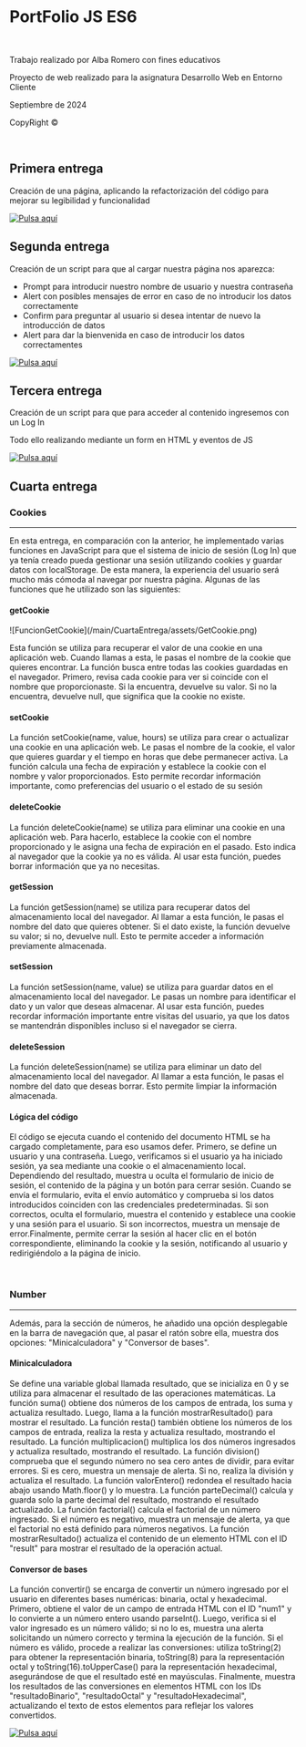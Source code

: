 <h1>PortFolio JS ES6</h1>
<br>
<p>Trabajo realizado por Alba Romero con fines educativos</p>
<p>Proyecto de web realizado para la asignatura Desarrollo Web en Entorno Cliente</p>
<p>Septiembre de 2024</p>
<p>CopyRight ©</p>
<br>
<h2>Primera entrega</h2>
<p>Creación de una página, aplicando la refactorización del código para mejorar su legibilidad y funcionalidad</p>
<a href="https://albaromero6.github.io/PortFolio-JS-ES6/PrimeraEntrega/index.html" target="_blank">
  <img src="https://img.shields.io/badge/Pulsa_aquí-9acd32?style=for-the-badge" alt="Pulsa aquí">
</a>
<br>
<h2>Segunda entrega</h2>
<p>Creación de un script para que al cargar nuestra página nos aparezca:</p>
<ul>
  <li>Prompt para introducir nuestro nombre de usuario y nuestra contraseña</li>
  <li>Alert con posibles mensajes de error en caso de no introducir los datos correctamente</li>
  <li>Confirm para preguntar al usuario si desea intentar de nuevo la introducción de datos</li>
  <li>Alert para dar la bienvenida en caso de introducir los datos correctamentes</li>
</ul>
<a href="https://albaromero6.github.io/PortFolio-JS-ES6/SegundaEntrega/index.html" target="_blank">
  <img src="https://img.shields.io/badge/Pulsa_aquí-9acd32?style=for-the-badge" alt="Pulsa aquí">
</a>
<br>
<h2>Tercera entrega</h2>
<p>Creación de un script para que para acceder al contenido ingresemos con un Log In</p>
<p>Todo ello realizando mediante un form en HTML y eventos de JS</p>
<a href="https://albaromero6.github.io/PortFolio-JS-ES6/TerceraEntrega/index.html" target="_blank">
  <img src="https://img.shields.io/badge/Pulsa_aquí-9acd32?style=for-the-badge" alt="Pulsa aquí">
</a>
<br>
<h2>Cuarta entrega</h2>
<h3>Cookies</h3>
<hr>
<p>En esta entrega, en comparación con la anterior, he implementado varias funciones en JavaScript para que el sistema de inicio de sesión (Log In) que ya tenía creado pueda gestionar una sesión utilizando cookies y guardar datos con localStorage. De esta manera, la experiencia del usuario será mucho más cómoda al navegar por nuestra página. Algunas de las funciones que he utilizado son las siguientes:</p>
<h4>getCookie</h4>
![FuncionGetCookie](/main/CuartaEntrega/assets/GetCookie.png)
<p>Esta función se utiliza para recuperar el valor de una cookie en una aplicación web. Cuando llamas a esta, le pasas el nombre de la cookie que quieres encontrar. La función busca entre todas las cookies guardadas en el navegador. Primero, revisa cada cookie para ver si coincide con el nombre que proporcionaste. Si la encuentra, devuelve su valor. Si no la encuentra, devuelve null, que significa que la cookie no existe.</p>
<h4>setCookie</h4>
<p>La función setCookie(name, value, hours) se utiliza para crear o actualizar una cookie en una aplicación web. Le pasas el nombre de la cookie, el valor que quieres guardar y el tiempo en horas que debe permanecer activa. La función calcula una fecha de expiración y establece la cookie con el nombre y valor proporcionados. Esto permite recordar información importante, como preferencias del usuario o el estado de su sesión</p>
<h4>deleteCookie</h4>
<p>La función deleteCookie(name) se utiliza para eliminar una cookie en una aplicación web. Para hacerlo, establece la cookie con el nombre proporcionado y le asigna una fecha de expiración en el pasado. Esto indica al navegador que la cookie ya no es válida. Al usar esta función, puedes borrar información que ya no necesitas.</p>
<h4>getSession</h4>
<p>La función getSession(name) se utiliza para recuperar datos del almacenamiento local del navegador. Al llamar a esta función, le pasas el nombre del dato que quieres obtener. Si el dato existe, la función devuelve su valor; si no, devuelve null. Esto te permite acceder a información previamente almacenada.</p>
<h4>setSession</h4>
<p>La función setSession(name, value) se utiliza para guardar datos en el almacenamiento local del navegador. Le pasas un nombre para identificar el dato y un valor que deseas almacenar. Al usar esta función, puedes recordar información importante entre visitas del usuario, ya que los datos se mantendrán disponibles incluso si el navegador se cierra.</p>
<h4>deleteSession</h4>
<p>La función deleteSession(name) se utiliza para eliminar un dato del almacenamiento local del navegador. Al llamar a esta función, le pasas el nombre del dato que deseas borrar. Esto permite limpiar la información almacenada.</p>
<h4>Lógica del código</h4>
<p>El código se ejecuta cuando el contenido del documento HTML se ha cargado completamente, para eso usamos defer. Primero, se define un usuario y una contraseña. Luego, verificamos si el usuario ya ha iniciado sesión, ya sea mediante una cookie o el almacenamiento local. Dependiendo del resultado, muestra u oculta el formulario de inicio de sesión, el contenido de la página y un botón para cerrar sesión. Cuando se envía el formulario, evita el envío automático y comprueba si los datos introducidos coinciden con las credenciales predeterminadas. Si son correctos, oculta el formulario, muestra el contenido y establece una cookie y una sesión para el usuario. Si son incorrectos, muestra un mensaje de error.Finalmente, permite cerrar la sesión al hacer clic en el botón correspondiente, eliminando la cookie y la sesión, notificando al usuario y redirigiéndolo a la página de inicio.</p>
<br>
<h3>Number</h3>
<hr>
Además, para la sección de números, he añadido una opción desplegable en la barra de navegación que, al pasar el ratón sobre ella, muestra dos opciones: "Minicalculadora" y "Conversor de bases".
<h4>Minicalculadora</h4>
<p>Se define una variable global llamada resultado, que se inicializa en 0 y se utiliza para almacenar el resultado de las operaciones matemáticas. La función suma() obtiene dos números de los campos de entrada, los suma y actualiza resultado. Luego, llama a la función mostrarResultado() para mostrar el resultado. La función resta() también obtiene los números de los campos de entrada, realiza la resta y actualiza resultado, mostrando el resultado. La función multiplicacion() multiplica los dos números ingresados y actualiza resultado, mostrando el resultado. La función division() comprueba que el segundo número no sea cero antes de dividir, para evitar errores. Si es cero, muestra un mensaje de alerta. Si no, realiza la división y actualiza el resultado. La función valorEntero() redondea el resultado hacia abajo usando Math.floor() y lo muestra. La función parteDecimal() calcula y guarda solo la parte decimal del resultado, mostrando el resultado actualizado. La función factorial() calcula el factorial de un número ingresado. Si el número es negativo, muestra un mensaje de alerta, ya que el factorial no está definido para números negativos. La función mostrarResultado() actualiza el contenido de un elemento HTML con el ID "result" para mostrar el resultado de la operación actual.</p>
<h4>Conversor de bases</h4>
<p>La función convertir() se encarga de convertir un número ingresado por el usuario en diferentes bases numéricas: binaria, octal y hexadecimal. Primero, obtiene el valor de un campo de entrada HTML con el ID "num1" y lo convierte a un número entero usando parseInt(). Luego, verifica si el valor ingresado es un número válido; si no lo es, muestra una alerta solicitando un número correcto y termina la ejecución de la función. Si el número es válido, procede a realizar las conversiones: utiliza toString(2) para obtener la representación binaria, toString(8) para la representación octal y toString(16).toUpperCase() para la representación hexadecimal, asegurándose de que el resultado esté en mayúsculas. Finalmente, muestra los resultados de las conversiones en elementos HTML con los IDs "resultadoBinario", "resultadoOctal" y "resultadoHexadecimal", actualizando el texto de estos elementos para reflejar los valores convertidos.</p>
<a href="https://albaromero6.github.io/PortFolio-JS-ES6/CuartaEntrega/index.html" target="_blank">
  <img src="https://img.shields.io/badge/Pulsa_aquí-9acd32?style=for-the-badge" alt="Pulsa aquí">
</a>






